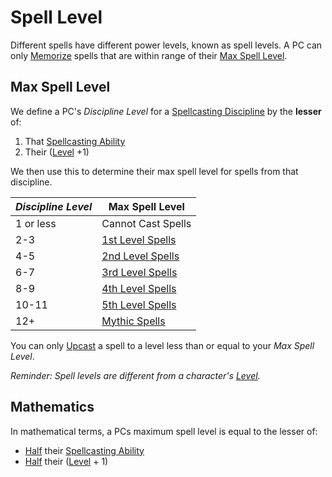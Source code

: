# Spell Level

Different spells have different power levels, known as spell levels. A PC can only [Memorize](../Spellcasting/Spell%20Learning/Spell%20Memorization.md) spells that are within range of their [Max Spell Level](Spell%20Level.md#Max%20Spell%20Level).

## Max Spell Level

We define a PC's *Discipline Level* for a [Spellcasting Discipline](../Spellcasting/Spellcasting%20Disciplines/{Spellcasting%20Disciplines}.md) by the **lesser** of:

1. That [Spellcasting Ability](../Spellcasting/Spellcasting%20Ability.md)
2. Their ([Level](../../Player%20Characters/Derived%20Statistics/Level.md) +1)

We then use this to determine their max spell level for spells from that discipline.

| *Discipline Level* | Max Spell Level                                                           |
| ------------------ | ------------------------------------------------------------------------- |
| 1 or less          | Cannot Cast Spells                                                        |
| 2-3                | [1st Level Spells](Spells%20by%20Level/Level%201/1st%20Level%20Spells.md) |
| 4-5                | [2nd Level Spells](Spells%20by%20Level/Level%202/2nd%20Level%20Spells.md) |
| 6-7                | [3rd Level Spells](Spells%20by%20Level/Level%203/3rd%20Level%20Spells.md) |
| 8-9                | [4th Level Spells](Spells%20by%20Level/Level%204/4th%20Level%20Spells.md) |
| 10-11              | [5th Level Spells](Spells%20by%20Level/Level%205/5th%20Level%20Spells.md) |
| 12+                | [Mythic Spells](Spells%20by%20Level/Mythic/{Mythic%20Spells}.md)           |

You can only [Upcast](../Spellcasting/Spellcasting.md#Upcast) a spell to a level less than or equal to your *Max Spell Level*.

*Reminder: Spell levels are different from a character's [Level](../../Player%20Characters/Derived%20Statistics/Level.md).*

## Mathematics

In mathematical terms, a PCs maximum spell level is equal to the lesser of:

- [Half](../../Game%20Procedures/Core%20Procedures/Half.md) their [Spellcasting Ability](../Spellcasting/Spellcasting%20Ability.md)
- [Half](../../Game%20Procedures/Core%20Procedures/Half.md) their ([Level](../../Player%20Characters/Derived%20Statistics/Level.md) + 1)
